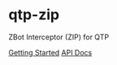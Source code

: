 qtp-zip
============

ZBot Interceptor (ZIP) for QTP

[Getting Started](https://github.com/zeedeveloper/qtp-zip/wiki "Read Getting Started on wiki page")
[API Docs](https://zeedeveloper.github.com/qtp-zip/apidocs/ "Access javadocs")
